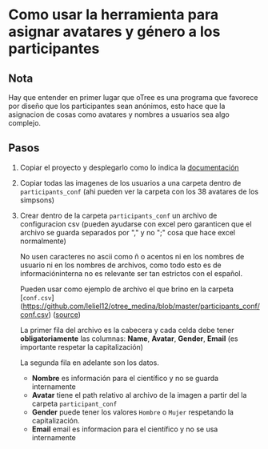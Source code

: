 # Como usar la herramienta para asignar avatares y género a los participantes

## Nota

Hay que entender en primer lugar que oTree es una programa que favorece por diseño
que los participantes sean anónimos, esto hace que la asignacion de cosas como
avatares y nombres a usuarios sea algo complejo.

## Pasos

1. Copiar el proyecto y desplegarlo como lo indica la
   [documentación](http://otree.readthedocs.org/en/latest/server.html)
2. Copiar todas las imagenes de los usuarios a una carpeta dentro de
   `participants_conf`
   (ahi pueden ver la carpeta con los 38 avatares de los simpsons)
3. Crear dentro de la carpeta `participants_conf` un archivo de configuracion
   csv (pueden ayudarse con excel pero garanticen que el archivo se guarda
   separados por "," y no ";" cosa que hace excel normalmente)

   No usen caracteres no ascii como ñ o acentos ni en los nombres de usuario ni
   en los nombres de archivos, como todo esto es de informacióninterna no
   es relevante ser tan estrictos con el español.

   Pueden usar como ejemplo de archivo el que brino en la carpeta [`conf.csv`]
   (https://github.com/leliel12/otree_medina/blob/master/participants_conf/conf.csv)
   ([source](https://raw.githubusercontent.com/leliel12/otree_medina/master/participants_conf/conf.csv))
   
   La primer fila del archivo es la cabecera y cada celda debe tener **obligatoriamente** las columnas:
   **Name**, **Avatar**, **Gender**, **Email** (es importante respetar la capitalización)
   
   La segunda fila en adelante son los datos.
   
   - **Nombre** es información para el científico y no se guarda internamente
   - **Avatar** tiene el path relativo al archivo de la imagen a partir del la carpeta `participant_conf`
   - **Gender** puede tener los valores `Hombre` o `Mujer` respetando la capitalización.
   - **Email** email es informacion para el científico y no se usa internamente
   
   
   
